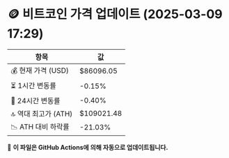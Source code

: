 # 🪙 비트코인 가격 업데이트 (2025-03-09 17:29)

| 항목                | 값 |
|--------------------|----------------|
| 💰 현재 가격 (USD) | $86096.05 |
| ⏳ 1시간 변동률    | -0.15% |
| 📆 24시간 변동률   | -0.40% |
| 🔝 역대 최고가 (ATH) | $109021.48 |
| 📉 ATH 대비 하락률 | -21.03% |

🔄 **이 파일은 GitHub Actions에 의해 자동으로 업데이트됩니다.**
